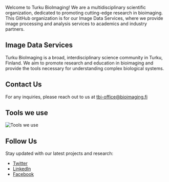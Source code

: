Welcome to Turku BioImaging! We are a multidisciplinary scientific organization, dedicated to promoting cutting-edge research in bioimaging. This GitHub organization is for our Image Data Services, where we provide image processing and analysis services to academics and industry partners.

## Image Data Services

Turku BioImaging is a broad, interdisciplinary science community in Turku, Finland. We aim to promote research and education in bioimaging and provide the tools necessary for understanding complex biological systems.

## Contact Us

For any inquiries, please reach out to us at [tbi-office@bioimaging.fi](mailto:tbi-office@bioimaging.fi)

## Tools we use
![Tools we use](https://go-skill-icons.vercel.app/api/icons?i=py,numpy,pandas,nextflow,dask,tensorflow,pytorch,scikitlearn,scipy,seaborn,vscode,openstack,linux,bash,git,ts,docker&theme=light) 

## Follow Us

Stay updated with our latest projects and research:

- [Twitter](#)
- [LinkedIn](#)
- [Facebook](#)
